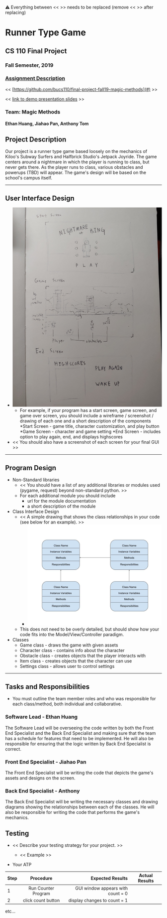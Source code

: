 :warning: Everything between << >> needs to be replaced (remove << >> after replacing)

# Runner Type Game
## CS 110 Final Project
### Fall Semester, 2019
### [Assignment Description](https://drive.google.com/open?id=1HLIk-539N9KiAAG1224NWpFyEl4RsPVBwtBZ9KbjicE)

<< [https://github.com/bucs110/final-project-fall19-magic-methods](#) >>

<< [link to demo presentation slides](#) >>

### Team: Magic Methods
#### Ethan Huang, Jiahao Pan, Anthony Tom

## Project Description
Our project is a runner type game based loosely on the mechanics of Kiloo's Subway Surfers and Halfbrick Studio's
Jetpack Joyride. The game centers around a nightmare in which the player is running to class, but never gets there.
As the player runs to class, various obstacles and powerups (TBD) will appear. The game's design will be based on the
school's campus itself.

***    

## User Interface Design
* ![UI Sketch](assets/UI_Drawing.jpg)
    * For example, if your program has a start screen, game screen, and game over screen, you should include a wireframe / screenshot / drawing of each one and a short description of the components
     *Start Screen - game title, character customization, and play button
     *Game Screen - character and game setting
     *End Screen - includes option to play again, end, and displays highscores
* << You should also have a screenshot of each screen for your final GUI >>

***        

## Program Design
* Non-Standard libraries
    * << You should have a list of any additional libraries or modules used (pygame, request) beyond non-standard python. >>
    * For each additional module you should include
        * url for the module documentation
        * a short description of the module
* Class Interface Design
    * << A simple drawing that shows the class relationships in your code (see below for an example). >>
        * ![class diagram](assets/class_diagram.jpg)
    * This does not need to be overly detailed, but should show how your code fits into the Model/View/Controller paradigm.
* Classes
    * Game class - draws the game with given assets
    * Character class - contains info about the character
    * Obstacle class - creates objects that the player interacts with
    * Item class - creates objects that the character can use
    * Settings class - allows user to control settings

***

## Tasks and Responsibilities
* You must outline the team member roles and who was responsible for each class/method, both individual and collaborative.

### Software Lead - Ethan Huang

The Software Lead will be overseeing the code written by both the Front End Specialist and the Back End Specialist
and making sure that the team has a schedule for features that need to be implemented. He will also be responsible
for ensuring that the logic written by Back End Specialist is correct.

### Front End Specialist - Jiahao Pan

The Front End Specialist will be writing the code that depicts the game's assets and designs on the screen.

### Back End Specialist - Anthony

The Back End Specialist will be writing the necessary classes and drawing diagrams showing the relationships between
each of the classes. He will also be responsible for writing the code that performs the game's mechanics.

## Testing
* << Describe your testing strategy for your project. >>
    * << Example >>

* Your ATP

| Step                  | Procedure     | Expected Results  | Actual Results |
| ----------------------|:-------------:| -----------------:| -------------- |
|  1  | Run Counter Program  | GUI window appears with count = 0  |          |
|  2  | click count button  | display changes to count = 1 |                 |
etc...
